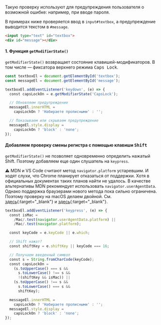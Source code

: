 Такую проверку используют для предупреждения пользователя о возможной ошибке: например, при вводе пароля.

В примерах ниже проверяется ввод в `input#textbox`, а предупреждение выводится текстом в `#message`.

```html
<input type="text" id="textbox">
<div id="message"></div>
```

#### 1\. Функция `getModifierState()`

`getModifierState()` возвращает состояние клавишей-модификаторов. В том числе — фиксатора верхнего режима <kbd>Caps Lock</kbd>.

```js
const textboxEl = document.getElementById('textbox');
const messageEl = document.getElementById('message');

textboxEl.addEventListener('keydown', (e) => {
  const capsLockOn = e.getModifierState('CapsLock');

  // Обновляем предупреждение
  messageEl.innerHTML =
    capsLockOn ? 'Набираете прописными' : '';

  // Показываем или скрываем предупреждение
  messageEl.style.display =
    capsLockOn ? 'block' : 'none';
});
```

#### Добавляем проверку смены регистра с помощью клавиши <kbd>Shift</kbd>

`getModifierState()` не позволяет одновременно определить нажатый Shift. Поэтому добавляем еще один слушатель на `keypress`.

⚠️ MDN и VS Code считают метод `navigator.platform` устаревшим. И ходят слухи, что Chrome планирует отказаться от поддержки. Хотя в официальных документах таких планов найти не удалось. В качестве альтернативы MDN рекомендует использовать `navigator.userAgentData`. Однако поддержка браузерами нового метода пока сильно ограничена. Поэтому проверку на macOS делаем двойной. См. [здесь](https://caniuse.com/?search=userAgentData){:target="_blank"} и [здесь](https://bit.ly/3HVZHzY){:target="_blank"}.

```js
textboxEl.addEventListener('keypress', (e) => {
  const isMac =
    /Mac/.test(navigator.userAgentData.platform) ||
    /Mac/.test(navigator.platform);

  const keyCode = e.keyCode || e.which;

  // Shift нажат?
  const shiftKey = e.shiftKey || keyCode === 16;

  // Получаем введенный символ
  const s = String.fromCharCode(keyCode);
  const capsLockOn =
    (s.toUpperCase() === s &&
      s.toLowerCase() !== s &&
      !(shiftKey && isMac)) ||
    (s.toUpperCase() !== s &&
      s.toLowerCase() === s &&
      shiftKey);

  messageEl.innerHTML =
    capsLockOn ? 'Набираете прописными' : '';
  messageEl.style.display =
    capsLockOn ? 'block' : 'none';
});
```
